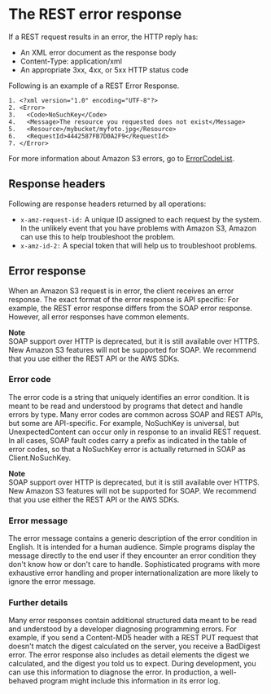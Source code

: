 # The REST error response<a name="UsingRESTError"></a>

If a REST request results in an error, the HTTP reply has: 
+ An XML error document as the response body 
+ Content\-Type: application/xml
+ An appropriate 3xx, 4xx, or 5xx HTTP status code

Following is an example of a REST Error Response\.

```
1. <?xml version="1.0" encoding="UTF-8"?>
2. <Error>
3.   <Code>NoSuchKey</Code>
4.   <Message>The resource you requested does not exist</Message>
5.   <Resource>/mybucket/myfoto.jpg</Resource> 
6.   <RequestId>4442587FB7D0A2F9</RequestId>
7. </Error>
```

For more information about Amazon S3 errors, go to [ErrorCodeList](https://docs.aws.amazon.com/AmazonS3/latest/API/ErrorResponses.html)\.

## Response headers<a name="UsingRESTErrorResponseHeaders"></a>

Following are response headers returned by all operations:
+ `x-amz-request-id:` A unique ID assigned to each request by the system\. In the unlikely event that you have problems with Amazon S3, Amazon can use this to help troubleshoot the problem\.
+ `x-amz-id-2:` A special token that will help us to troubleshoot problems\.

## Error response<a name="ErrorResponse"></a>

When an Amazon S3 request is in error, the client receives an error response\. The exact format of the error response is API specific: For example, the REST error response differs from the SOAP error response\. However, all error responses have common elements\.

**Note**  
 SOAP support over HTTP is deprecated, but it is still available over HTTPS\. New Amazon S3 features will not be supported for SOAP\. We recommend that you use either the REST API or the AWS SDKs\. 

### Error code<a name="ErrorCode"></a>

The error code is a string that uniquely identifies an error condition\. It is meant to be read and understood by programs that detect and handle errors by type\. Many error codes are common across SOAP and REST APIs, but some are API\-specific\. For example, NoSuchKey is universal, but UnexpectedContent can occur only in response to an invalid REST request\. In all cases, SOAP fault codes carry a prefix as indicated in the table of error codes, so that a NoSuchKey error is actually returned in SOAP as Client\.NoSuchKey\.

**Note**  
 SOAP support over HTTP is deprecated, but it is still available over HTTPS\. New Amazon S3 features will not be supported for SOAP\. We recommend that you use either the REST API or the AWS SDKs\. 

### Error message<a name="ErrorMessage"></a>

The error message contains a generic description of the error condition in English\. It is intended for a human audience\. Simple programs display the message directly to the end user if they encounter an error condition they don't know how or don't care to handle\. Sophisticated programs with more exhaustive error handling and proper internationalization are more likely to ignore the error message\.

### Further details<a name="ErrorDetails"></a>

Many error responses contain additional structured data meant to be read and understood by a developer diagnosing programming errors\. For example, if you send a Content\-MD5 header with a REST PUT request that doesn't match the digest calculated on the server, you receive a BadDigest error\. The error response also includes as detail elements the digest we calculated, and the digest you told us to expect\. During development, you can use this information to diagnose the error\. In production, a well\-behaved program might include this information in its error log\.